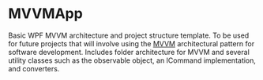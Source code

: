 # MVVMApp
Basic WPF MVVM architecture and project structure template. To be used for future projects that will involve using the [MVVM](https://en.wikipedia.org/wiki/Model%E2%80%93view%E2%80%93viewmodel) architectural pattern for software development. Includes folder architecture for MVVM and several utility classes such as the observable object, an ICommand implementation, and converters.
